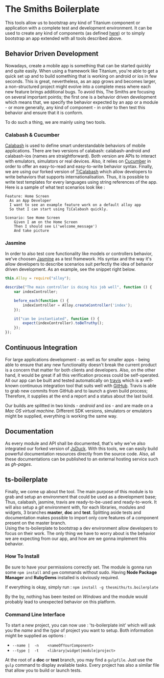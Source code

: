 # The Smiths Boilerplate
This tools allow us to bootstrap any kind of Titanium component or application with a complete test
and development environment. It can be used to create any kind of components (as defined
[here](https://github.com/thesmiths/thesmiths-widgets-hub.wiki)) or to simply bootstrap an app
extended with all tools described above.

## Behavior Driven Development 
Nowadays, create a mobile app is something that can be started quickly and quite easily. When using
a framework like Titanium, you're able to get a quick set up and to build something that is working
on android or ios in few seconds. This is great, nevertheless, as an app grows and becomes larger, a
non-structured project might evolve into a complete mess where each new feature brings additional
bugs. 
To avoid this, The Smiths are focusing on several important pointis; the first one is a behavior
driven development which means that, we specify the behavior expected by an app or a module - or more
generally, any kind of component - in order to then test this behavior and ensure that it is
conform.

To do such a thing, we are mainly using two tools.

### Calabash & Cucumber
[Calabash](http://calaba.sh/) is used to define smart understandable behaviors of mobile
applications. There are two versions of calabash: calabash-android and calabash-ios (names are
straightforward). Both version are APIs to interact with emulators, simulators or real devices.
Also, it relies on [Cucumber](https://cukes.info/) in order to offer an easy-to-read and
easy-to-write behavior syntax.  Finally, we are using our forked version of
[TiCalabash](https://github.com/ktorz/ticalabash/tree/i18n) which allow developers to write behaviors that
supports internationalisation. Thus, it is possible to write test templates for every languages
using string references of the app. Here is a sample of what test scenarios look like :

```cucumber
Feature: Home Screen
  As an App Developer
  I want to see an example feature work on a default alloy app
  So that I can start using TiCalabash quickly.

Scenario: See Home Screen
    Given I am on the Home Screen
    Then I should see L('welcome_message')
    And take picture
```
### Jasmine
In order to also test core functionality like models or controllers behavior, we've choosen 
[Jasmine](https://jasmine.github.io) as a test framework. His syntax and the way it's allow developers
to describe scenarios suit perfectly the idea of behavior driven development. As an example, see the
snippet right below.

```javascript
this.Alloy = require("alloy");

describe("The main controller is doing his job well", function () {
    var indexController;

    before_each(function () {
        indexController = Alloy.createController('index');    
    });

    it("can be instantiated", function () {
        expect(indexController).toBeTruthy();
    });
});
```

## Continuous Integration
For large applications development - as well as for smaller apps - being able to ensure that any new
functionality doesn't break the current product is a concern that matter for both clients and
developers. Also, on the other hand, it would be great if all this verification process could be
self-operated. All our app can be built and tested automatically on [travis](http://travis-ci.org)
which is a well-known continuous integration tool that suits well with [GitHub](http://github.com).
Travis is able to grab new commits from GitHub and to launch a given build process; Therefore, it
supplies at the end a report and a status about the last build. 

Our builds are splitted in two kinds - *android* and *ios* - and are made on a *Mac OS virtual
machine*. Different SDK versions, simulators or emulators might be supplied, everything is working
the same way.


## Documentation
As every module and API shall be documented, that's why we've also integrated our forked version of
[JsDuck](https://github.com/ktorz/jsduck). With this tools, we can easily build powerful
documentation resources directly from the source code. Also, all these documentations can be
published to an external hosting service such as *gh-pages*.

## ts-boilerplate
Finally, we come up about the tool. The main purpose of this module is to grab and setup an
environment that could be used as a development base; Thus, calabash, jasmine, travis are
ready-to-be-used and ready-to-work. It will also setup a *git* environment with, for each libraries,
modules and widgets, 3 branches **master**, **doc** and **test**. Splitting aside tests and
documentation makes possible to import only core features of a component present on the master
branch.  
Using the ts-boilerplate to bootstrap a dev environment allow developers to focus on their work.
The only thing we have to worry about is the behavior we are expecting from our app, and how are we
gonna implement this behavior. 

### How To Install
Be sure to have your permissions correctly set. The module is gonna run some `npm install` and `gem`
commands without sudo. Having **Node Package Manager** and **RubyGems** installed is obviously 
required. 

If everything is okay, simply run : `npm install -g thesmiths/ts.boilerplate` 

By the by, nothing has been tested on *Windows* and the module would probably lead to unexpected 
behavior on this platform. 

### Command Line Interface
To start a new project, you can now use : 'ts-boilerplate init' which will ask you the *name* and
the *type* of project you want to setup.
Both information might be supplied as options : 
- `--name |  -n    <nameOfYourComponent>`
- `--type |  -t    <library|widget|module|project>`

At the root of a **doc** or **test** branch, you may find a `gulpfile`. Just use the `gulp` command
to display available tasks. Every project has also a similar file that allow you to build or launch
tests. 



